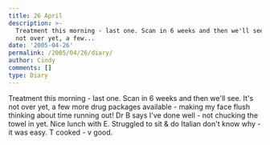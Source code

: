 ```yaml
---
title: 26 April
description: >-
  Treatment this morning - last one. Scan in 6 weeks and then we'll see. It's
  not over yet, a few...
date: '2005-04-26'
permalink: /2005/04/26/diary/
author: Cindy
comments: []
type: Diary
---
```


Treatment this morning - last one. Scan in 6 weeks and then we'll see. It's not over yet, a few more drug packages available - making my face flush thinking about time running out! Dr B says I've done well - not chucking the towel in yet. Nice lunch with E. Struggled to sit & do Italian don't know why - it was easy. T cooked - v good.
